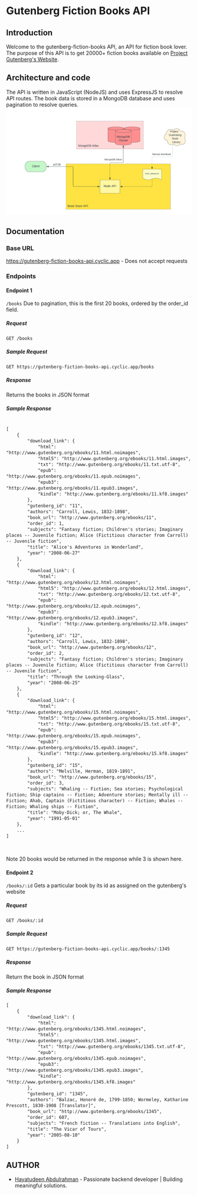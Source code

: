 # Gutenberg Fiction Books API

## Introduction
Welcome to the gutenberg-fiction-books API, an API for fiction book lover. The purpose of this API is to get 20000+ fiction books available on [Project Gutenberg's Website](https://www.gutenberg.org/). 

## Architecture and code
The API is written in JavaScript (NodeJS) and uses ExpressJS to resolve API routes. The book data is stored in a MongoDB database and uses pagination to resolve queries.
![Project Architecture](./images/gutenberg-api_architecture.png)

## Documentation
### Base URL
https://gutenberg-fiction-books-api.cyclic.app  - Does not accept requests

### Endpoints
#### Endpoint 1
`/books`
Due to pagination, this is the first 20 books, ordered by the order_id field.

##### Request
`GET /books`

##### Sample Request
`GET https://gutenberg-fiction-books-api.cyclic.app/books`

##### Response
Returns the books in JSON format

##### Sample Response

<div>
  <pre>
  <code>
[
    {
        "download_link": {
            "html": "http://www.gutenberg.org/ebooks/11.html.noimages",
            "html5": "http://www.gutenberg.org/ebooks/11.html.images",
            "txt": "http://www.gutenberg.org/ebooks/11.txt.utf-8",
            "epub": "http://www.gutenberg.org/ebooks/11.epub.noimages",
            "epub3": "http://www.gutenberg.org/ebooks/11.epub3.images",
            "kindle": "http://www.gutenberg.org/ebooks/11.kf8.images"
        },
        "gutenberg_id": "11",
        "authors": "Carroll, Lewis, 1832-1898",
        "book_url": "http://www.gutenberg.org/ebooks/11",
        "order_id": 1,
        "subjects": "Fantasy fiction; Children's stories; Imaginary places -- Juvenile fiction; Alice (Fictitious character from Carroll) -- Juvenile fiction",
        "title": "Alice's Adventures in Wonderland",
        "year": "2008-06-27"
    },
    {
        "download_link": {
            "html": "http://www.gutenberg.org/ebooks/12.html.noimages",
            "html5": "http://www.gutenberg.org/ebooks/12.html.images",
            "txt": "http://www.gutenberg.org/ebooks/12.txt.utf-8",
            "epub": "http://www.gutenberg.org/ebooks/12.epub.noimages",
            "epub3": "http://www.gutenberg.org/ebooks/12.epub3.images",
            "kindle": "http://www.gutenberg.org/ebooks/12.kf8.images"
        },
        "gutenberg_id": "12",
        "authors": "Carroll, Lewis, 1832-1898",
        "book_url": "http://www.gutenberg.org/ebooks/12",
        "order_id": 2,
        "subjects": "Fantasy fiction; Children's stories; Imaginary places -- Juvenile fiction; Alice (Fictitious character from Carroll) -- Juvenile fiction",
        "title": "Through the Looking-Glass",
        "year": "2008-06-25"
    },
    {
        "download_link": {
            "html": "http://www.gutenberg.org/ebooks/15.html.noimages",
            "html5": "http://www.gutenberg.org/ebooks/15.html.images",
            "txt": "http://www.gutenberg.org/ebooks/15.txt.utf-8",
            "epub": "http://www.gutenberg.org/ebooks/15.epub.noimages",
            "epub3": "http://www.gutenberg.org/ebooks/15.epub3.images",
            "kindle": "http://www.gutenberg.org/ebooks/15.kf8.images"
        },
        "gutenberg_id": "15",
        "authors": "Melville, Herman, 1819-1891",
        "book_url": "http://www.gutenberg.org/ebooks/15",
        "order_id": 3,
        "subjects": "Whaling -- Fiction; Sea stories; Psychological fiction; Ship captains -- Fiction; Adventure stories; Mentally ill -- Fiction; Ahab, Captain (Fictitious character) -- Fiction; Whales -- Fiction; Whaling ships -- Fiction",
        "title": "Moby-Dick; or, The Whale",
        "year": "1991-05-01"
    },
    ...
]        
    </code>
  </pre>
</div>
Note 20 books would be returned in the response while 3 is shown here.

#### Endpoint 2
`/books/:id`
Gets a particular book by its id as assigned on the gutenberg's website

##### Request
`GET /books/:id`

##### Sample Request
`GET https://gutenberg-fiction-books-api.cyclic.app/books/:1345`

##### Response
Return the book in JSON format

##### Sample Response
```
[
    {
        "download_link": {
            "html": "http://www.gutenberg.org/ebooks/1345.html.noimages",
            "html5": "http://www.gutenberg.org/ebooks/1345.html.images",
            "txt": "http://www.gutenberg.org/ebooks/1345.txt.utf-8",
            "epub": "http://www.gutenberg.org/ebooks/1345.epub.noimages",
            "epub3": "http://www.gutenberg.org/ebooks/1345.epub3.images",
            "kindle": "http://www.gutenberg.org/ebooks/1345.kf8.images"
        },
        "gutenberg_id": "1345",
        "authors": "Balzac, Honoré de, 1799-1850; Wormeley, Katharine Prescott, 1830-1908 [Translator]",
        "book_url": "http://www.gutenberg.org/ebooks/1345",
        "order_id": 607,
        "subjects": "French fiction -- Translations into English",
        "title": "The Vicar of Tours",
        "year": "2005-08-10"
    }
]
```

## AUTHOR
- [Hayatudeen Abdulrahman](https://github.com/HayatsCodes) - Passionate backend developer | Building meaningful solutions.
